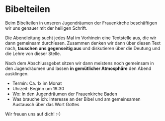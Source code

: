 # Bibelteilen
Beim Bibelteilen in unseren Jugendräumen der Frauenkirche beschäftigen wir uns genauer mit der heiligen Schrift.

Die Abendleitung sucht jedes Mal im Vorhinein eine Textstelle aus, die wir dann gemeinsam durchlesen. Zusammen denken wir dann über diesen Text nach, **tauschen uns gegenseitig aus** und diskutieren über die Deutung und die Lehre von dieser Stelle.

Nach dem Abschlussgebet sitzen wir dann meistens noch gemeinsam in den Jugendräumen und lassen **in gemütlicher Atmosphäre** den Abend ausklingen.

* Termin: Ca. 1x im Monat
* Uhrzeit: Beginn um 19:30
* Wo: In den Jugendräumen der Frauenkirche Baden
* Was brauche ich: Interesse an der Bibel und am gemeinsamen Austausch über das Wort Gottes

Wir freuen uns auf dich! :-)

